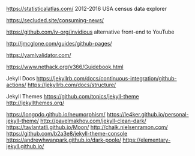 https://statisticalatlas.com/ 2012-2016 USA census data explorer

https://secluded.site/consuming-news/

https://github.com/iv-org/invidious alternative front-end to YouTube


http://jmcglone.com/guides/github-pages/

https://yamlvalidator.com/

https://www.nethack.org/v366/Guidebook.html

Jekyll Docs
https://jekyllrb.com/docs/continuous-integration/github-actions/
https://jekyllrb.com/docs/structure/

Jekyll Themes
https://github.com/topics/jekyll-theme
http://jekyllthemes.org/

https://longpdo.github.io/neumorphism/
https://le4ker.github.io/personal-jekyll-theme/
http://pavelmakhov.com/jekyll-clean-dark/
https://taylantatli.github.io/Moon/
http://chalk.nielsenramon.com/
https://github.com/b2a3e8/jekyll-theme-console
https://andrewhwanpark.github.io/dark-poole/
https://elementary-jekyll.github.io/
